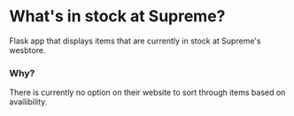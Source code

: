 # What's in stock at Supreme?

Flask app that displays items that are currently in stock at Supreme's wesbtore.


### Why?
There is currently no option on their website to sort through items based on availibility.
